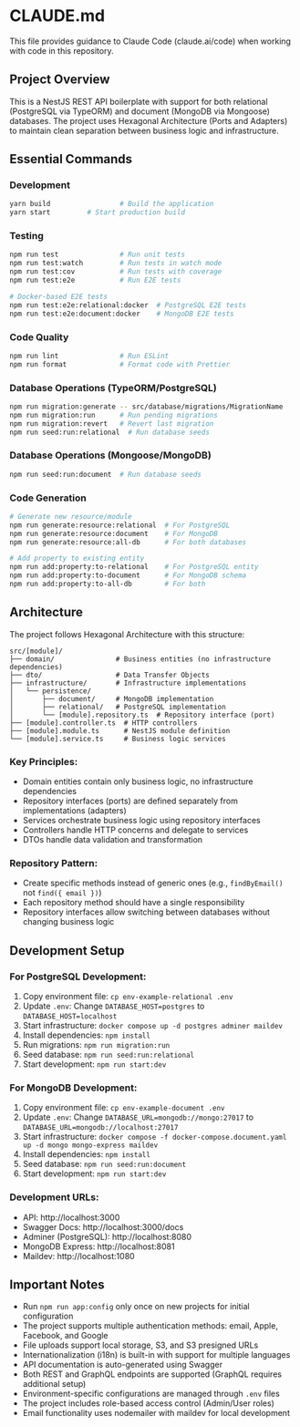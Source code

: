 # CLAUDE.md

This file provides guidance to Claude Code (claude.ai/code) when working with code in this repository.

## Project Overview

This is a NestJS REST API boilerplate with support for both relational (PostgreSQL via TypeORM) and document (MongoDB via Mongoose) databases. The project uses Hexagonal Architecture (Ports and Adapters) to maintain clean separation between business logic and infrastructure.

## Essential Commands

### Development
```bash
yarn build                 # Build the application
yarn start         # Start production build
```

### Testing
```bash
npm run test               # Run unit tests
npm run test:watch         # Run tests in watch mode
npm run test:cov           # Run tests with coverage
npm run test:e2e           # Run E2E tests

# Docker-based E2E tests
npm run test:e2e:relational:docker  # PostgreSQL E2E tests
npm run test:e2e:document:docker    # MongoDB E2E tests
```

### Code Quality
```bash
npm run lint               # Run ESLint
npm run format             # Format code with Prettier
```

### Database Operations (TypeORM/PostgreSQL)
```bash
npm run migration:generate -- src/database/migrations/MigrationName
npm run migration:run      # Run pending migrations
npm run migration:revert   # Revert last migration
npm run seed:run:relational  # Run database seeds
```

### Database Operations (Mongoose/MongoDB)
```bash
npm run seed:run:document  # Run database seeds
```

### Code Generation
```bash
# Generate new resource/module
npm run generate:resource:relational  # For PostgreSQL
npm run generate:resource:document    # For MongoDB
npm run generate:resource:all-db      # For both databases

# Add property to existing entity
npm run add:property:to-relational    # For PostgreSQL entity
npm run add:property:to-document      # For MongoDB schema
npm run add:property:to-all-db        # For both
```

## Architecture

The project follows Hexagonal Architecture with this structure:

```
src/[module]/
├── domain/               # Business entities (no infrastructure dependencies)
├── dto/                  # Data Transfer Objects
├── infrastructure/       # Infrastructure implementations
│   └── persistence/
│       ├── document/     # MongoDB implementation
│       ├── relational/   # PostgreSQL implementation
│       └── [module].repository.ts  # Repository interface (port)
├── [module].controller.ts  # HTTP controllers
├── [module].module.ts      # NestJS module definition
└── [module].service.ts     # Business logic services
```

### Key Principles:
- Domain entities contain only business logic, no infrastructure dependencies
- Repository interfaces (ports) are defined separately from implementations (adapters)
- Services orchestrate business logic using repository interfaces
- Controllers handle HTTP concerns and delegate to services
- DTOs handle data validation and transformation

### Repository Pattern:
- Create specific methods instead of generic ones (e.g., `findByEmail()` not `find({ email })`)
- Each repository method should have a single responsibility
- Repository interfaces allow switching between databases without changing business logic

## Development Setup

### For PostgreSQL Development:
1. Copy environment file: `cp env-example-relational .env`
2. Update `.env`: Change `DATABASE_HOST=postgres` to `DATABASE_HOST=localhost`
3. Start infrastructure: `docker compose up -d postgres adminer maildev`
4. Install dependencies: `npm install`
5. Run migrations: `npm run migration:run`
6. Seed database: `npm run seed:run:relational`
7. Start development: `npm run start:dev`

### For MongoDB Development:
1. Copy environment file: `cp env-example-document .env`
2. Update `.env`: Change `DATABASE_URL=mongodb://mongo:27017` to `DATABASE_URL=mongodb://localhost:27017`
3. Start infrastructure: `docker compose -f docker-compose.document.yaml up -d mongo mongo-express maildev`
4. Install dependencies: `npm install`
5. Seed database: `npm run seed:run:document`
6. Start development: `npm run start:dev`

### Development URLs:
- API: http://localhost:3000
- Swagger Docs: http://localhost:3000/docs
- Adminer (PostgreSQL): http://localhost:8080
- MongoDB Express: http://localhost:8081
- Maildev: http://localhost:1080

## Important Notes

- Run `npm run app:config` only once on new projects for initial configuration
- The project supports multiple authentication methods: email, Apple, Facebook, and Google
- File uploads support local storage, S3, and S3 presigned URLs
- Internationalization (i18n) is built-in with support for multiple languages
- API documentation is auto-generated using Swagger
- Both REST and GraphQL endpoints are supported (GraphQL requires additional setup)
- Environment-specific configurations are managed through `.env` files
- The project includes role-based access control (Admin/User roles)
- Email functionality uses nodemailer with maildev for local development